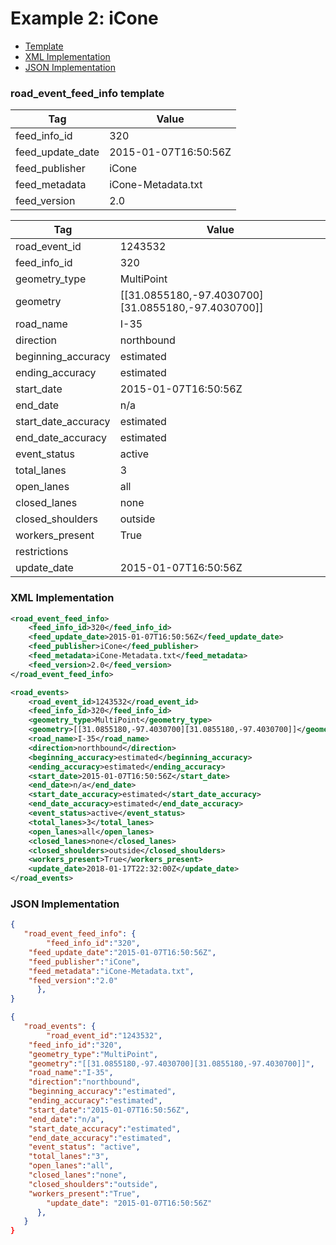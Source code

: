 # Example 2: iCone
- [Template](#road_event_feed_info-template)
- [XML Implementation](#xml-implementation)
- [JSON Implementation](#json-implementation)

### road_event_feed_info template
Tag | Value
--- | -----
feed_info_id | 320
feed_update_date | 2015-01-07T16:50:56Z
feed_publisher | iCone
feed_metadata | iCone-Metadata.txt
feed_version | 2.0

Tag | Value
--- | -----
road_event_id | 1243532
feed_info_id | 320
geometry_type | MultiPoint
geometry | [[31.0855180,-97.4030700][31.0855180,-97.4030700]]
road_name | I-35
direction | northbound
beginning_accuracy | estimated
ending_accuracy | estimated
start_date | 2015-01-07T16:50:56Z
end_date | n/a
start_date_accuracy | estimated
end_date_accuracy | estimated
event_status | active
total_lanes | 3
open_lanes | all
closed_lanes | none
closed_shoulders | outside
workers_present | True
restrictions | 
update_date | 2015-01-07T16:50:56Z

### XML Implementation
```xml
<road_event_feed_info>
	<feed_info_id>320</feed_info_id>
	<feed_update_date>2015-01-07T16:50:56Z</feed_update_date>
	<feed_publisher>iCone</feed_publisher>
	<feed_metadata>iCone-Metadata.txt</feed_metadata>
	<feed_version>2.0</feed_version>
</road_event_feed_info>
```

```xml
<road_events>
	<road_event_id>1243532</road_event_id>
	<feed_info_id>320</feed_info_id>
	<geometry_type>MultiPoint</geometry_type>
	<geometry>[[31.0855180,-97.4030700][31.0855180,-97.4030700]]</geometry>
	<road_name>I-35</road_name>
	<direction>northbound</direction>
	<beginning_accuracy>estimated</beginning_accuracy>
	<ending_accuracy>estimated</ending_accuracy>
	<start_date>2015-01-07T16:50:56Z</start_date>
	<end_date>n/a</end_date>
	<start_date_accuracy>estimated</start_date_accuracy>
	<end_date_accuracy>estimated</end_date_accuracy>
	<event_status>active</event_status>
	<total_lanes>3</total_lanes>
	<open_lanes>all</open_lanes>
	<closed_lanes>none</closed_lanes>
	<closed_shoulders>outside</closed_shoulders>
	<workers_present>True</workers_present>
	<update_date>2018-01-17T22:32:00Z</update_date>
</road_events>
```

### JSON Implementation
```json
{
   "road_event_feed_info": {
        "feed_info_id":"320",
	"feed_update_date":"2015-01-07T16:50:56Z",
	"feed_publisher":"iCone",
	"feed_metadata":"iCone-Metadata.txt",
	"feed_version":"2.0"
      },
}
```

```json
{
   "road_events": {
        "road_event_id":"1243532",
	"feed_info_id":"320",
	"geometry_type":"MultiPoint",
	"geometry":"[[31.0855180,-97.4030700][31.0855180,-97.4030700]]",
	"road_name":"I-35",
	"direction":"northbound",
	"beginning_accuracy":"estimated",
	"ending_accuracy":"estimated",
	"start_date":"2015-01-07T16:50:56Z",
	"end_date":"n/a",
	"start_date_accuracy":"estimated",
	"end_date_accuracy":"estimated",
	"event_status": "active",
	"total_lanes":"3",
	"open_lanes":"all",
	"closed_lanes":"none",
	"closed_shoulders":"outside",
	"workers_present":"True",
        "update_date": "2015-01-07T16:50:56Z"
      },
   }
}
```
